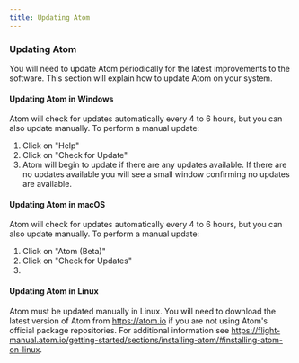 ```yaml
---
title: Updating Atom
---
```

### Updating Atom

You will need to update Atom periodically for the latest improvements to the software. This section will explain how to update Atom on your system.

#### Updating Atom in Windows

Atom will check for updates automatically every 4 to 6 hours, but you can also update manually. To perform a manual update:

1. Click on "Help"
2. Click on "Check for Update"
3. Atom will begin to update if there are any updates available. If there are no updates available you will see a small window confirming no updates are available.

#### Updating Atom in macOS

Atom will check for updates automatically every 4 to 6 hours, but you can also update manually. To perform a manual update:

1. Click on "Atom (Beta)"
2. Click on "Check for Updates"
3. 

#### Updating Atom in Linux

Atom must be updated manually in Linux. You will need to download the latest version of Atom from https://atom.io if you are not using Atom's official package repositories. For additional information see https://flight-manual.atom.io/getting-started/sections/installing-atom/#installing-atom-on-linux.

